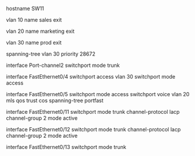 hostname SW11

vlan 10
name sales
exit

vlan 20
name marketing
exit

vlan 30
name prod
exit

spanning-tree vlan 30 priority 28672

interface Port-channel2
 switchport mode trunk
 
interface FastEthernet0/4
 switchport access vlan 30
 switchport mode access
 
 interface FastEthernet0/5
 switchport mode access
 switchport voice vlan 20
 mls qos trust cos
 spanning-tree portfast

interface FastEthernet0/11
 switchport mode trunk
 channel-protocol lacp
 channel-group 2 mode active
         
interface FastEthernet0/12
 switchport mode trunk
 channel-protocol lacp
 channel-group 2 mode active

interface FastEthernet0/13
 switchport mode trunk
